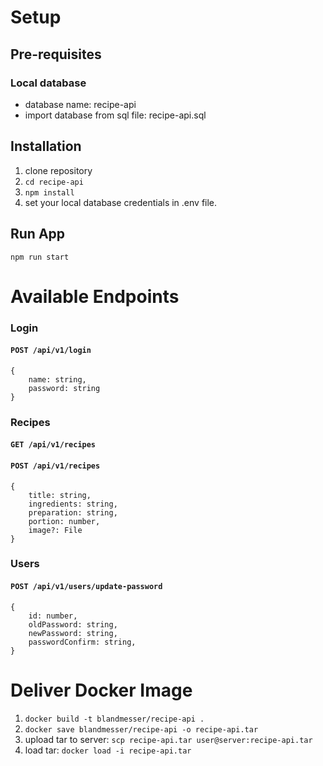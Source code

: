 # Setup
## Pre-requisites
### Local database
- database name: recipe-api
- import database from sql file: recipe-api.sql
 
## Installation
1. clone repository
2. `cd recipe-api`
3. `npm install`
4. set your local database credentials in .env file. 

## Run App
`npm run start`


# Available Endpoints
### Login
#### `POST /api/v1/login`
```
{
    name: string,
    password: string
}
```

### Recipes
#### `GET /api/v1/recipes`
#### `POST /api/v1/recipes`
```
{
    title: string,
    ingredients: string,
    preparation: string,
    portion: number,
    image?: File
}
```

### Users
#### `POST /api/v1/users/update-password`
```
{
    id: number,
    oldPassword: string,
    newPassword: string,
    passwordConfirm: string,
}
```


# Deliver Docker Image 
1. `docker build -t blandmesser/recipe-api .`
2. `docker save blandmesser/recipe-api -o recipe-api.tar`
3. upload tar to server: `scp recipe-api.tar user@server:recipe-api.tar`
4. load tar: `docker load -i recipe-api.tar`
